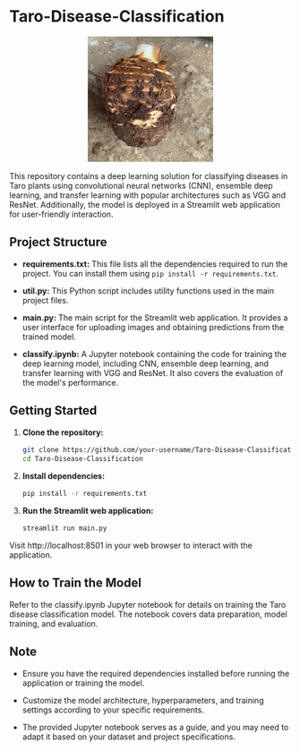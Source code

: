 # Taro-Disease-Classification
<p align="center">
  <img src="test/HealthyTaro/healthy176.jpg" alt="Sample Image" width="224" height="224">
</p>

This repository contains a deep learning solution for classifying diseases in Taro plants using convolutional neural networks (CNN), ensemble deep learning, and transfer learning with popular architectures such as VGG and ResNet. Additionally, the model is deployed in a Streamlit web application for user-friendly interaction.

## Project Structure

- **requirements.txt:** This file lists all the dependencies required to run the project. You can install them using `pip install -r requirements.txt`.

- **util.py:** This Python script includes utility functions used in the main project files.

- **main.py:** The main script for the Streamlit web application. It provides a user interface for uploading images and obtaining predictions from the trained model.

- **classify.ipynb:** A Jupyter notebook containing the code for training the deep learning model, including CNN, ensemble deep learning, and transfer learning with VGG and ResNet. It also covers the evaluation of the model's performance.

## Getting Started

1. **Clone the repository:**

   ```bash
   git clone https://github.com/your-username/Taro-Disease-Classification.git
   cd Taro-Disease-Classification
2. **Install dependencies:**
   ```bash
   pip install -r requirements.txt
3. **Run the Streamlit web application:**
   ```bash
   streamlit run main.py
Visit http://localhost:8501 in your web browser to interact with the application.

## How to Train the Model
Refer to the classify.ipynb Jupyter notebook for details on training the Taro disease classification model. The notebook covers data preparation, model training, and evaluation.
## Note
* Ensure you have the required dependencies installed before running the application or training the model.

* Customize the model architecture, hyperparameters, and training settings according to your specific requirements.

* The provided Jupyter notebook serves as a guide, and you may need to adapt it based on your dataset and project specifications.
